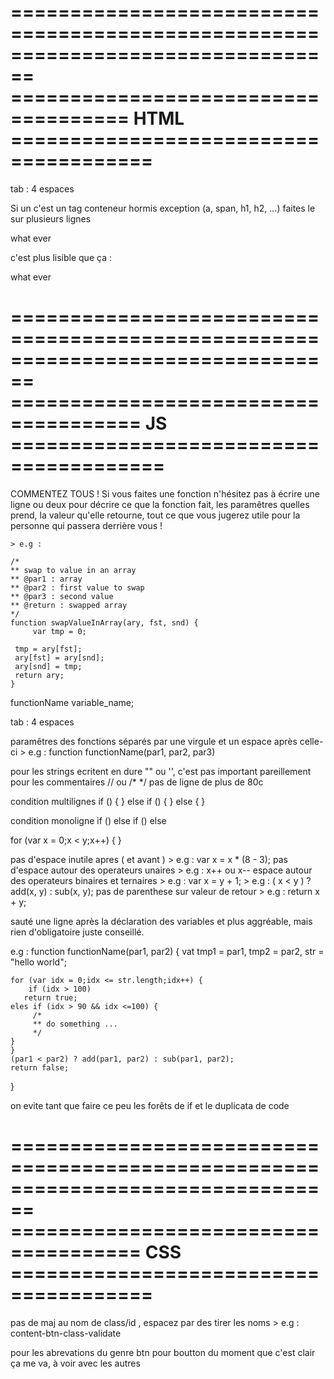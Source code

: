 ================================================================================
==================================== HTML ======================================
================================================================================

tab : 4 espaces

Si un c'est un tag conteneur hormis exception (a, span, h1, h2, ...) faites le
sur plusieurs lignes

<div>
    <a>what ever</a>
</div>

c'est plus lisible que ça :

<div><a>what ever</a></div>

================================================================================
===================================== JS =======================================
================================================================================

COMMENTEZ TOUS ! Si vous faites une fonction n'hésitez pas à écrire une ligne
ou deux pour décrire ce que la fonction fait, les paramêtres quelles prend,
la valeur qu'elle retourne, tout ce que vous jugerez utile pour la personne
qui passera derrière vous !

    > e.g :

    /*
    ** swap to value in an array
    ** @par1 : array
    ** @par2 : first value to swap
    ** @par3 : second value
    ** @return : swapped array
    */
    function swapValueInArray(ary, fst, snd) {
    	 var tmp = 0;

	 tmp = ary[fst];
	 ary[fst] = ary[snd];
	 ary[snd] = tmp;
	 return ary;
    }

functionName
variable_name;

tab : 4 espaces

paramêtres des fonctions séparés par une virgule et un espace après celle-ci
    > e.g : function functionName(par1, par2, par3)

pour les strings ecritent en dure "" ou '', c'est pas important
pareillement pour les commentaires // ou /* */
pas de ligne de plus de 80c

condition multilignes
if () {
} else if () {
} else {
}

condition monoligne
if ()
else if ()
else

for (var x = 0;x < y;x++) {
}

pas d'espace inutile apres ( et avant )
    > e.g : var x = x * (8 - 3);
pas d'espace autour des operateurs unaires
    > e.g : x++ ou x--
espace autour des operateurs binaires et ternaires
    > e.g : var x = y + 1;
    > e.g : ( x < y ) ? add(x, y) : sub(x, y);
pas de parenthese sur valeur de retour
    > e.g : return x + y;

sauté une ligne après la déclaration des variables et plus aggréable, mais rien
d'obligatoire juste conseillé.

e.g :
function functionName(par1, par2) {
    vat tmp1 = par1,
    	tmp2 = par2,
	str = "hello world";

    for (var idx = 0;idx <= str.length;idx++) {
    	if (idx > 100)
	   return true;
	eles if (idx > 90 && idx <=100) {
	     /*
	     ** do something ...
	     */
	}
    }
    (par1 < par2) ? add(par1, par2) : sub(par1, par2);
    return false;
}

on evite tant que faire ce peu les forêts de if et le duplicata de code

================================================================================
===================================== CSS ======================================
================================================================================


pas de maj au nom de class/id , espacez par des tirer les noms
    > e.g : content-btn-class-validate

pour les abrevations du genre btn pour boutton du moment que c'est clair ça
me va, à voir avec les autres
